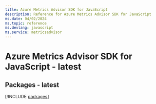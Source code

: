 ```yaml
---
title: Azure Metrics Advisor SDK for JavaScript
description: Reference for Azure Metrics Advisor SDK for JavaScript
ms.date: 04/02/2024
ms.topic: reference
ms.devlang: javascript
ms.service: metricsadvisor
---
```

# Azure Metrics Advisor SDK for JavaScript - latest
## Packages - latest
[!INCLUDE [packages](metrics-advisor-index.md)]